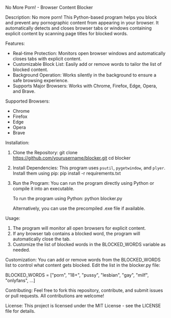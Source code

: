 No More Porn! - Browser Content Blocker

Description:
No more porn! This Python-based program helps you block and prevent any pornographic content from appearing in your browser. It automatically detects and closes browser tabs or windows containing explicit content by scanning page titles for blocked words.

Features:
- Real-time Protection: Monitors open browser windows and automatically closes tabs with explicit content.
- Customizable Block List: Easily add or remove words to tailor the list of blocked content.
- Background Operation: Works silently in the background to ensure a safe browsing experience.
- Supports Major Browsers: Works with Chrome, Firefox, Edge, Opera, and Brave.

Supported Browsers:
- Chrome
- Firefox
- Edge
- Opera
- Brave

Installation:
1. Clone the Repository:
   git clone https://github.com/yourusername/blocker.git
   cd blocker

2. Install Dependencies:
   This program uses `psutil`, `pygetwindow`, and `plyer`. Install them using pip:
   pip install -r requirements.txt

3. Run the Program:
   You can run the program directly using Python or compile it into an executable.
   
   To run the program using Python:
   python blocker.py

   Alternatively, you can use the precompiled .exe file if available.

Usage:
1. The program will monitor all open browsers for explicit content.
2. If any browser tab contains a blocked word, the program will automatically close the tab.
3. Customize the list of blocked words in the BLOCKED_WORDS variable as needed.

Customization:
You can add or remove words from the BLOCKED_WORDS list to control what content gets blocked. Edit the list in the blocker.py file:

BLOCKED_WORDS = ["porn", "18+", "pussy", "lesbian", "gay", "milf", "onlyfans", ...]

Contributing:
Feel free to fork this repository, contribute, and submit issues or pull requests. All contributions are welcome!

License:
This project is licensed under the MIT License - see the LICENSE file for details.
